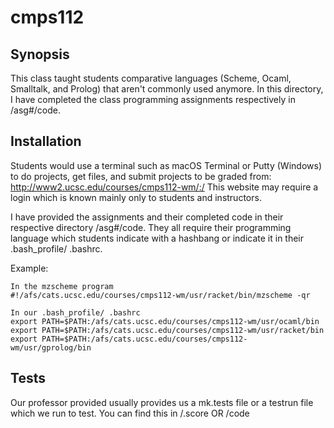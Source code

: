 # cmps112

## Synopsis

This class taught students comparative languages (Scheme, Ocaml, Smalltalk, and Prolog) that aren't commonly used anymore. In this directory, I have  completed the class programming assignments respectively in /asg#/code.

## Installation

Students would use a terminal such as macOS Terminal or Putty (Windows) to do projects, get files, and submit projects to be graded from:
http://www2.ucsc.edu/courses/cmps112-wm/:/
This website may require a login which is known mainly only to students and instructors.

I have provided the assignments and their completed code in their respective directory /asg#/code.
They all require their programming language which students indicate with a hashbang or indicate it in their .bash_profile/ .bashrc.

Example: 
```
In the mzscheme program
#!/afs/cats.ucsc.edu/courses/cmps112-wm/usr/racket/bin/mzscheme -qr
```
```
In our .bash_profile/ .bashrc
export PATH=$PATH:/afs/cats.ucsc.edu/courses/cmps112-wm/usr/ocaml/bin
export PATH=$PATH:/afs/cats.ucsc.edu/courses/cmps112-wm/usr/racket/bin
export PATH=$PATH:/afs/cats.ucsc.edu/courses/cmps112-wm/usr/gprolog/bin
```
## Tests

Our professor provided usually provides us a mk.tests file or a testrun file which we run to test. You can find this in /.score OR /code 


